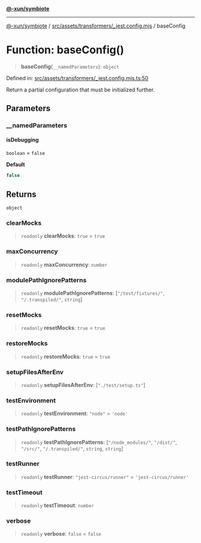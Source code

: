 [**@-xun/symbiote**](../../../../../README.md)

***

[@-xun/symbiote](../../../../../README.md) / [src/assets/transformers/\_jest.config.mjs](../README.md) / baseConfig

# Function: baseConfig()

> **baseConfig**(`__namedParameters`): `object`

Defined in: [src/assets/transformers/\_jest.config.mjs.ts:50](https://github.com/Xunnamius/symbiote/blob/130931259fdc2fa9b7d2a06a4f7ac8fdd407e67a/src/assets/transformers/_jest.config.mjs.ts#L50)

Return a partial configuration that must be initialized further.

## Parameters

### \_\_namedParameters

#### isDebugging

`boolean` = `false`

**Default**

```ts
false
```

## Returns

`object`

### clearMocks

> `readonly` **clearMocks**: `true` = `true`

### maxConcurrency

> `readonly` **maxConcurrency**: `number`

### modulePathIgnorePatterns

> `readonly` **modulePathIgnorePatterns**: \[`"/test/fixtures/"`, `"/.transpiled/"`, `string`\]

### resetMocks

> `readonly` **resetMocks**: `true` = `true`

### restoreMocks

> `readonly` **restoreMocks**: `true` = `true`

### setupFilesAfterEnv

> `readonly` **setupFilesAfterEnv**: \[`"./test/setup.ts"`\]

### testEnvironment

> `readonly` **testEnvironment**: `"node"` = `'node'`

### testPathIgnorePatterns

> `readonly` **testPathIgnorePatterns**: \[`"/node_modules/"`, `"/dist/"`, `"/src/"`, `"/.transpiled/"`, `string`, `string`\]

### testRunner

> `readonly` **testRunner**: `"jest-circus/runner"` = `'jest-circus/runner'`

### testTimeout

> `readonly` **testTimeout**: `number`

### verbose

> `readonly` **verbose**: `false` = `false`

